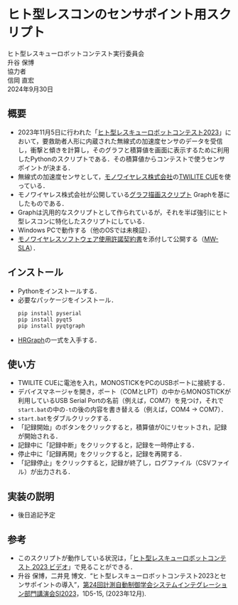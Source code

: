 # ヒト型レスコンのセンサポイント用スクリプト

ヒト型レスキューロボットコンテスト実行委員会  
升谷 保博  
協力者  
信岡 直宏  
2024年9月30日  

## 概要

- 2023年11月5日に行われた「[ヒト型レスキューロボットコンテスト2023](https://humanoid-rescon.org/?page_id=10052)」において，要救助者人形に内蔵された無線式の加速度センサのデータを受信し，衝撃と傾きを計算し，そのグラフと積算値を画面に表示するために利用したPythonのスクリプトである．その積算値からコンテストで使うセンサポイントが決まる．
- 無線式の加速度センサとして，[モノワイヤレス株式会社](https://mono-wireless.com/)の[TWILITE CUE](https://mono-wireless.com/jp/products/twelite-cue/index.html)を使っている．
- モノワイヤレス株式会社が公開している[グラフ描画スクリプト](https://mono-wireless.com/jp/products/TWE-Lite-2525A/howtouse-graph.html) Graphを基にしたものである．
- Graphは汎用的なスクリプトとして作られているが，それを半ば強引にヒト型レスコンに特化したスクリプトにしている．
- Windows PCで動作する（他のOSでは未検証）．
- [モノワイヤレスソフトウェア使用許諾契約書](MW-SLA-1J.txt)を添付して公開する（[MW-SLA](https://twelite.gitbook.io/general/license/mw-sla)）．

## インストール

- Pythonをインストールする．
- 必要なパッケージをインストール．
  ```
  pip install pyserial
  pip install pyqt5
  pip install pyqtgraph
  ```
- [HRGraph](https://github.com/HumanoidRescon/HRGraph)の一式を入手する．

## 使い方

- TWILITE CUEに電池を入れ，MONOSTICKをPCのUSBポートに接続する． 
- デバイスマネージャを開き，ポート（COMとLPT）の中からMONOSTICKが利用しているUSB Serial Portの名前（例えば，COM7）を見つけ，それで`start.bat`の中の`-t`の後の内容を書き替える（例えば，COM4 → COM7）．
- `start.bat`をダブルクリックする．
- 「記録開始」のボタンをクリックすると，積算値が0にリセットされ，記録が開始される．
- 記録中に「記録中断」をクリックすると，記録を一時停止する．
- 停止中に「記録再開」をクリックすると，記録を再開する．
- 「記録停止」をクリックすると，記録が終了し，ログファイル（CSVファイル）が出力される．

## 実装の説明

- 後日追記予定


## 参考

- このスクリプトが動作している状況は，「[ヒト型レスキューロボットコンテスト 2023 ビデオ](https://humanoid-rescon.org/?page_id=10298)」で見ることができる．
- 升谷 保博，二井見 博文．“ヒト型レスキューロボットコンテスト2023とセンサポイントの導入”，[第24回計測自動制御学会システムインテグレーション部門講演会SI2023](https://sice-si.org/si2023/)，1D5-15, (2023年12月).

